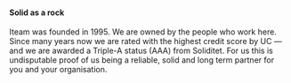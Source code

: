 #### Solid as a rock

Iteam was founded in 1995. We are owned by the people who work here. Since many years now we are rated with the highest credit score by UC — and we are awarded a Triple-A status (AAA) from Soliditet. For us this is undisputable proof of us being a reliable, solid and long term partner for you and your organisation.
